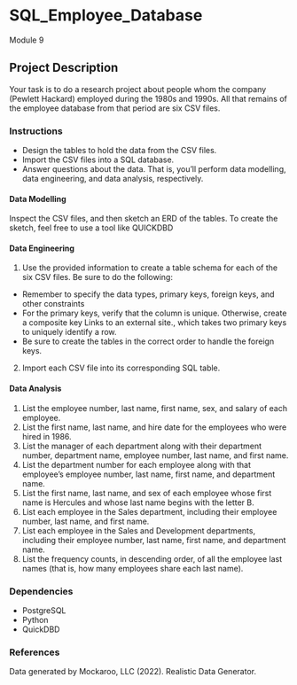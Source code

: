 # SQL_Employee_Database
Module 9

## Project Description

Your task is to do a research project about people whom the company (Pewlett Hackard) employed during the 1980s and 1990s. All that remains of the employee database from that period are six CSV files.

### Instructions
* Design the tables to hold the data from the CSV files. 
* Import the CSV files into a SQL database.
* Answer questions about the data. That is, you’ll perform data modelling, data engineering, and data analysis, respectively.

#### Data Modelling

Inspect the CSV files, and then sketch an ERD of the tables. To create the sketch, feel free to use a tool like QUICKDBD

#### Data Engineering

1. Use the provided information to create a table schema for each of the six CSV files. Be sure to do the following:

* Remember to specify the data types, primary keys, foreign keys, and other constraints
* For the primary keys, verify that the column is unique. Otherwise, create a composite key Links to an external site., which takes two primary keys to uniquely identify a row.
* Be sure to create the tables in the correct order to handle the foreign keys.

2. Import each CSV file into its corresponding SQL table.

#### Data Analysis

1. List the employee number, last name, first name, sex, and salary of each employee.
2. List the first name, last name, and hire date for the employees who were hired in 1986.
3. List the manager of each department along with their department number, department name, employee number, last name, and first name.
4. List the department number for each employee along with that employee’s employee number, last name, first name, and department name.
5. List the first name, last name, and sex of each employee whose first name is Hercules and whose last name begins with the letter B.
6. List each employee in the Sales department, including their employee number, last name, and first name.
7. List each employee in the Sales and Development departments, including their employee number, last name, first name, and department name.
8. List the frequency counts, in descending order, of all the employee last names (that is, how many employees share each last name).

### Dependencies

* PostgreSQL
* Python
* QuickDBD

### References
Data generated by Mockaroo, LLC (2022). Realistic Data Generator.